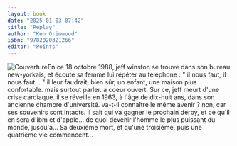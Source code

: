 ```yaml
---
layout: book
date: "2025-01-03 07:42"
title: "Replay"
author: "Ken Grimwood"
isbn: "9782020321266"
editor: "Points"
---
```

![Couverture](/img/9782020321266.jpeg)En ce 18 octobre 1988, jeff winston se trouve dans son bureau new-yorkais, et écoute sa femme lui répéter au téléphone : " il nous faut, il nous faut...
 " il leur faudrait, bien sûr, un enfant, une maison plus confortable. mais surtout parler. a coeur ouvert.
Sur ce, jeff meurt d'une crise cardiaque. il se réveille en 1963, à l'âge de dix-huit ans, dans son ancienne chambre d'université. va-t-il connaître le même avenir ? non, car ses souvenirs sont intacts. il sait qui va gagner le prochain derby, et ce qu'il en sera d'ibm et d'apple... de quoi devenir l'homme le plus puissant du monde, jusqu'à...
 Sa deuxième mort, et qu'une troisième, puis une quatrième vie commencent...
